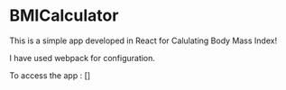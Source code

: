 # BMICalculator

This is a simple app developed in React for Calulating Body Mass Index!

I have used webpack for configuration.

To access the app : []
